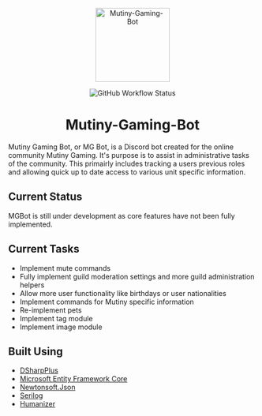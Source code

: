 <p align="center">
    <img src="https://i.imgur.com/Dexdv76.png" alt="Mutiny-Gaming-Bot" width="150" height="150">
</p>
<p align="center">
    <img alt="GitHub Workflow Status" src="https://img.shields.io/github/workflow/status/DWaffles/Mutiny-Gaming-Bot/.NET">
    <h1 align="center">Mutiny-Gaming-Bot</h1>
</p>


Mutiny Gaming Bot, or MG Bot, is a Discord bot created for the online community Mutiny Gaming. It's purpose is to assist in administrative tasks of the community. This primairly includes tracking a users previous roles and allowing quick up to date access to various unit specific information.

## Current Status

MGBot is still under development as core features have not been fully implemented.

## Current Tasks

- Implement mute commands
- Fully implement guild moderation settings and more guild administration helpers
- Allow more user functionality like birthdays or user nationalities
- Implement commands for Mutiny specific information
- Re-implement pets
- Implement tag module
- Implement image module

## Built Using

- [DSharpPlus](https://github.com/DSharpPlus/DSharpPlus/)
- [Microsoft Entity Framework Core](https://docs.microsoft.com/en-us/ef/)
- [Newtonsoft.Json](https://www.newtonsoft.com/json)
- [Serilog](https://serilog.net/)
- [Humanizer](https://github.com/Humanizr/Humanizer)

